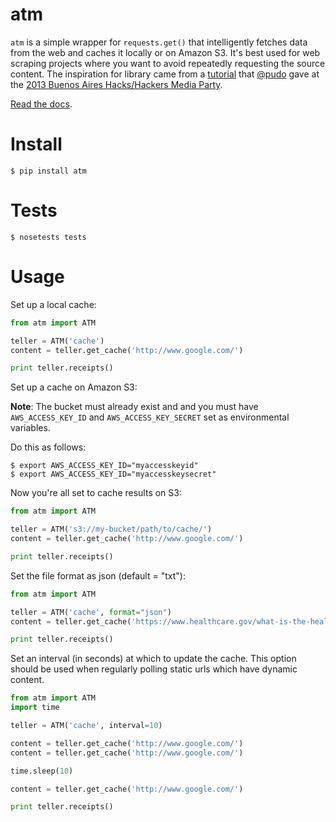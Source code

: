 atm
====

`atm` is a simple wrapper for `requests.get()` that intelligently fetches data from the web and caches it locally or on Amazon S3. It's best used for web scraping projects where you want to avoid repeatedly requesting the source content. The inspiration for library came from a [tutorial](https://github.com/pudo/hhba-scraping) that [@pudo](http://www.twitter.com/pudo) gave at the [2013 Buenos Aires Hacks/Hackers Media Party](http://www.mediaparty.info/).

[Read the docs](http://atm.readthedocs.org/en/latest/).

Install
=======
```
$ pip install atm
```

Tests
=======
```
$ nosetests tests
```

Usage
=======
Set up a local cache:
```python
from atm import ATM

teller = ATM('cache')
content = teller.get_cache('http://www.google.com/')

print teller.receipts()
```
Set up a cache on Amazon S3:

**Note**: The bucket must already exist and and you must have `AWS_ACCESS_KEY_ID` and  `AWS_ACCESS_KEY_SECRET` set as environmental variables.

Do this as follows:
```
$ export AWS_ACCESS_KEY_ID="myaccesskeyid"
$ export AWS_ACCESS_KEY_ID="myaccesskeysecret"
```

Now you're all set to cache results on S3:
```python
from atm import ATM

teller = ATM('s3://my-bucket/path/to/cache/')
content = teller.get_cache('http://www.google.com/')

print teller.receipts()
```
Set the file format as json (default = "txt"):
```python
from atm import ATM

teller = ATM('cache', format="json")
content = teller.get_cache('https://www.healthcare.gov/what-is-the-health-insurance-marketplace.json')

print teller.receipts()
```
Set an interval (in seconds) at which to update the cache.  This option should be used when regularly polling static urls which have dynamic content. 
```python
from atm import ATM
import time

teller = ATM('cache', interval=10)

content = teller.get_cache('http://www.google.com/')
content = teller.get_cache('http://www.google.com/')

time.sleep(10)

content = teller.get_cache('http://www.google.com/')

print teller.receipts()
```